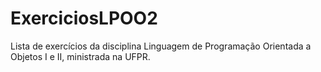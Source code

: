 # ExerciciosLPOO2
Lista de exercícios da disciplina Linguagem de Programação Orientada a Objetos I e II, ministrada na UFPR.
